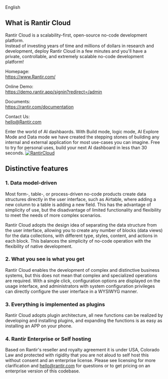 English 


## What is Rantir Cloud

Rantir Cloud is a scalability-first, open-source no-code development platform.   
Instead of investing years of time and millions of dollars in research and development, deploy Rantir Cloud in a few minutes and you'll have a private, controllable, and extremely scalable no-code development platform!

Homepage:  
https://www.Rantir.com/  

Online Demo:  
https://demo.rantir.app/signin?redirect=/admin

Documents:  
https://rantir.com/documentation

Contact Us:  
hello@Rantir.com

Enter the world of AI dashbaords. With Build mode, logic mode, AI Explore Mode and Data mode we have created the stepping stones of building any internal and external application for most use-cases you can imagine. Free to try for personal uses, build your next AI dashboard in less than 30 seconds. 
[![RantirCloud](https://img.youtube.com/vi/ZJHsVpobW1U?si=d771rrFSE0-uEfgk.jpg)](https://www.youtube.com/watch?v=ZJHsVpobW1U?si=d771rrFSE0-uEfgk)

## Distinctive features

### 1. Data model-driven

Most form-, table-, or process-driven no-code products create data structures directly in the user interface, such as Airtable, where adding a new column to a table is adding a new field. This has the advantage of simplicity of use, but the disadvantage of limited functionality and flexibility to meet the needs of more complex scenarios.

Rantir Cloud adopts the design idea of separating the data structure from the user interface, allowing you to create any number of blocks (data views) for the data collections, with different type, styles, content, and actions in each block. This balances the simplicity of no-code operation with the flexibility of native development.


### 2. What you see is what you get

Rantir Cloud enables the development of complex and distinctive business systems, but this does not mean that complex and specialized operations are required. With a single click, configuration options are displayed on the usage interface, and administrators with system configuration privileges can directly configure the user interface in a WYSIWYG manner.


### 3. Everything is implemented as plugins

Rantir Cloud adopts plugin architecture, all new functions can be realized by developing and installing plugins, and expanding the functions is as easy as installing an APP on your phone.

### 4. Rantir Enterprise or Self hosting

Based on Rantir's reseller and royalty agreement it is under USA, Colorado Law and protected with rigidity that you are not aloud to self host this without consent and an enterprise license. Please see licensing for more clarification and hello@rantir.com for questions or to get pricing on an enterprise version of this codebase.

